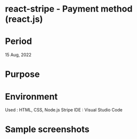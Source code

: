 # react-stripe - Payment method (react.js)

# Period
15 Aug, 2022

# Purpose


# Environment
Used : HTML, CSS, Node.js Stripe 
IDE : Visual Studio Code  

# Sample screenshots
